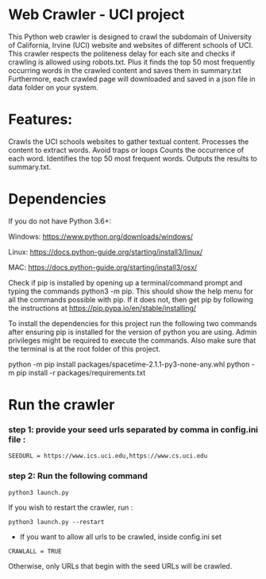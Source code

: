 #  Web Crawler  - UCI project

This Python web crawler is designed to crawl the subdomain of University of California, Irvine (UCI) website and websites of different schools of UCI. This crawler respects the politeness delay for each site and checks if crawling is allowed using robots.txt. Plus it finds the top 50 most frequently occurring words in the crawled content and saves them in summary.txt
Furthermore, each crawled page will downloaded and  saved in a json file in data folder on your system.

# Features:
Crawls the UCI schools websites to gather textual content.
Processes the content to extract words.
Avoid traps or loops
Counts the occurrence of each word.
Identifies the top 50 most frequent words.
Outputs the results to summary.txt.

# Dependencies
If you do not have Python 3.6+:

Windows: https://www.python.org/downloads/windows/

Linux: https://docs.python-guide.org/starting/install3/linux/

MAC: https://docs.python-guide.org/starting/install3/osx/

Check if pip is installed by opening up a terminal/command prompt and typing the commands python3 -m pip. This should show the help menu for all the commands possible with pip. If it does not, then get pip by following the instructions at https://pip.pypa.io/en/stable/installing/

To install the dependencies for this project run the following two commands after ensuring pip is installed for the version of python you are using. Admin privileges might be required to execute the commands. Also make sure that the terminal is at the root folder of this project.

python -m pip install packages/spacetime-2.1.1-py3-none-any.whl
python -m pip install -r packages/requirements.txt

# Run the crawler

### step 1: provide your seed urls separated by comma in config.ini file :

```
SEEDURL = https://www.ics.uci.edu,https://www.cs.uci.edu  
```

### step 2: Run the following command

```
python3 launch.py
```

  If you wish to restart the crawler, run :
```
python3 launch.py --restart
```

  * If you want to allow all urls to be crawled, inside config.ini set 
```
CRAWLALL = TRUE
```
  Otherwise, only URLs that begin with the seed URLs will be crawled.

